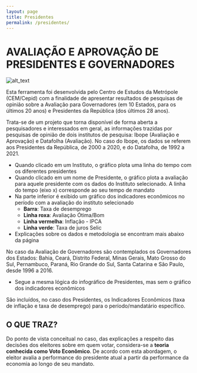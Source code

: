 ```yaml
---
layout: page
title: Presidentes
permalink: /presidentes/
---
```


# AVALIAÇÃO E APROVAÇÃO DE PRESIDENTES E GOVERNADORES

![alt_text](/manuais/assets/images/Presidentes/1.png "image_tooltip")


Esta ferramenta foi desenvolvida pelo Centro de Estudos da Metrópole (CEM/Cepid) com a finalidade de apresentar resultados de pesquisas de opinião sobre a Avaliação para Governadores (em 10 Estados, para os últimos 20 anos) e Presidentes da República (dos últimos 28 anos).​​​​​​​

Trata-se de um projeto que torna disponível de forma aberta a pesquisadores e interessados em geral, as informações trazidas por pesquisas de opinião de dois institutos de pesquisa: Ibope (Avaliação e Aprovação) e Datafolha (Avaliação). No caso do Ibope, os dados se referem aos Presidentes da República, de 2000 a 2020, e do Datafolha, de 1992 a 2021.



* Quando clicado em um Instituto, o gráfico plota uma linha do tempo com os diferentes presidentes
* Quando clicado em um nome de Presidente, o gráfico plota a avaliação para aquele presidente com os dados do Instituto selecionado. A linha do tempo (eixo x) corresponde ao seu tempo de mandato
* Na parte inferior é exibido um gráfico dos indicadores econômicos no período com a avaliação do instituto selecionado
    * **Barra**: Taxa de desemprego
    * **Linha roxa**: Avaliação Ótima/Bom
    * **Linha vermelha**: Inflação  - IPCA
    * **Linha verde**: Taxa de juros Selic
* Explicações sobre os dados e metodologia se encontram mais abaixo da página

No caso da Avaliação de Governadores são contemplados os Governadores dos Estados: Bahia, Ceará, Distrito Federal, Minas Gerais, Mato Grosso do Sul, Pernambuco, Paraná, Rio Grande do Sul, Santa Catarina e São Paulo, desde 1996 a 2016.



* Segue a mesma lógica do infográfico de Presidentes, mas sem o gráfico dos indicadores econômicos

São incluídos, no caso dos Presidentes, os Indicadores Econômicos (taxa de inflação e taxa de desemprego) para o período/mandatário específico.


## O QUE TRAZ?

Do ponto de vista conceitual no caso, das explicações a respeito das decisões dos eleitores sobre em quem votar, considera-se a **teoria conhecida como Voto Econômico**. De acordo com esta abordagem, o eleitor avalia a performance do presidente atual a partir da performance da economia ao longo de seu mandato.
